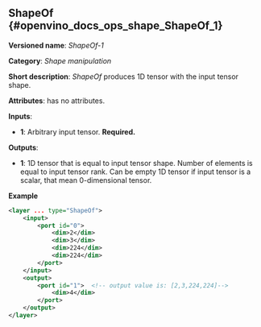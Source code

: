 ## ShapeOf <a name="ShapeOf"></a> {#openvino_docs_ops_shape_ShapeOf_1}

**Versioned name**: *ShapeOf-1*

**Category**: *Shape manipulation*

**Short description**: *ShapeOf* produces 1D tensor with the input tensor shape.

**Attributes**: has no attributes.

**Inputs**:

*   **1**: Arbitrary input tensor. **Required.**

**Outputs**:

*   **1**: 1D tensor that is equal to input tensor shape. Number of elements is equal to input tensor rank. Can be empty 1D tensor if input tensor is a scalar, that mean 0-dimensional tensor.

**Example**

```xml
<layer ... type="ShapeOf">
    <input>
        <port id="0">
            <dim>2</dim>
            <dim>3</dim>
            <dim>224</dim>
            <dim>224</dim>
        </port>
    </input>
    <output>
        <port id="1">  <!-- output value is: [2,3,224,224]-->
            <dim>4</dim>
        </port>
    </output>
</layer>
```
